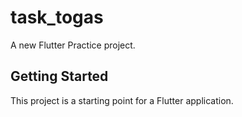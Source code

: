 # task_togas

A new Flutter  Practice project.

## Getting Started

This project is a starting point for a Flutter application.


